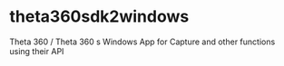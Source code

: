 # theta360sdk2windows
Theta 360 / Theta 360 s Windows App for Capture and other functions using their API
